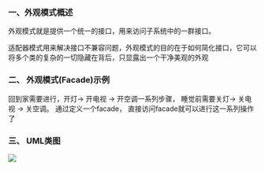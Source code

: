 ### 一、外观模式概述

外观模式就是提供一个统一的接口，用来访问子系统中的一群接口。

适配器模式用来解决接口不兼容问题，外观模式的目的在于如何简化接口，它可以将多个类的复杂的一切隐藏在背后，只显露出一个干净美观的外观


### 二、 外观模式(Facade)示例

回到家需要进行，开灯-> 开电视 -> 开空调一系列步骤， 睡觉前需要关灯-> 关电视 -> 关空调。
通过定义一个facade， 直接访问facade就可以进行这一系列操作了




### 三、 UML类图
![](https://raw.githubusercontent.com/haobinaa/DataStructure-DesignPattern/master/images/desing-pattern/facade.png)